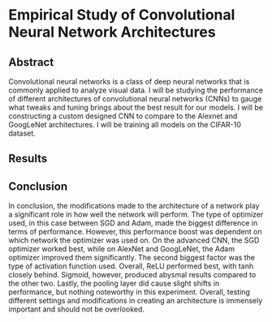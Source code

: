 # Empirical Study of Convolutional Neural Network Architectures
## Abstract
Convolutional neural networks is a class of deep
neural networks that is commonly applied to analyze visual
data. I will be studying the performance of different
architectures of convolutional neural networks (CNNs) to
gauge what tweaks and tuning brings about the best result for
our models. I will be constructing a custom designed CNN to
compare to the Alexnet and GoogLeNet architectures. I will be
training all models on the CIFAR-10 dataset.

## Results

## Conclusion
In conclusion, the modifications made to the
architecture of a network play a significant role in
how well the network will perform. The type of
optimizer used, in this case between SGD and
Adam, made the biggest difference in terms of
performance. However, this performance boost was
dependent on which network the optimizer was
used on. On the advanced CNN, the SGD optimizer
worked best, while on AlexNet and GoogLeNet, the
Adam optimizer improved them significantly. The
second biggest factor was the type of activation
function used. Overall, ReLU performed best, with
tanh closely behind. Sigmoid, however, produced
abysmal results compared to the other two. Lastly,
the pooling layer did cause slight shifts in
performance, but nothing noteworthy in this
experiment. Overall, testing different settings and
modifications in creating an architecture is
immensely important and should not be overlooked.

